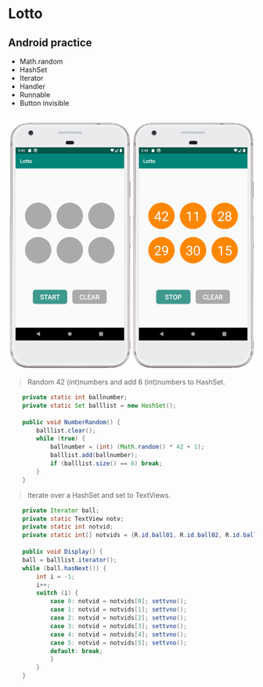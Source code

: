 
Lotto
=
Android practice
-
* Math.random
* HashSet
* Iterator
* Handler
* Runnable
* Button invisible
<br>
<img  src="https://github.com/SwingGao2020/Lotto/blob/master/preview.jpg" width="600"/>
<br>

>Random 42 (int)numbers and add 6 (int)numbers to HashSet.

```java    
    private static int ballnumber;
    private static Set balllist = new HashSet();
    
    public void NumberRandom() {
        balllist.clear();
        while (true) {
            ballnumber = (int) (Math.random() * 42 + 1);
            balllist.add(ballnumber);
            if (balllist.size() == 6) break;
        }
    }    
```    
>Iterate over a HashSet and set to TextViews.

```java
    private Iterator ball;
    private static TextView notv;
    private static int notvid;
    private static int[] notvids = {R.id.ball01, R.id.ball02, R.id.ball03, R.id.ball04, R.id.ball05, R.id.ball06};
    
    public void Display() {
    ball = balllist.iterator();
    while (ball.hasNext()) { 
        int i = -1;
        i++;
        switch (i) {
            case 0: notvid = notvids[0]; settvno();
            case 1: notvid = notvids[1]; settvno();
            case 2: notvid = notvids[2]; settvno();
            case 3: notvid = notvids[3]; settvno();
            case 4: notvid = notvids[4]; settvno();
            case 5: notvid = notvids[5]; settvno();
            default: break;
            }
        }
    }

```
    

